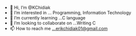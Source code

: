 - 👋 Hi, I’m @KChidiak
- 👀 I’m interested in ... Programming, Information Technology
- 🌱 I’m currently learning ...C language
- 💞️ I’m looking to collaborate on ...Writing C
- 📫 How to reach me ...erikchidiak01@gmail.com

<!---
KChidiak/KChidiak is a ✨ special ✨ repository because its `README.md` (this file) appears on your GitHub profile.
You can click the Preview link to take a look at your changes.
--->
